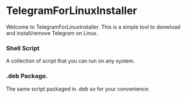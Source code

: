 # TelegramForLinuxInstaller
Welcome to TelegramForLinuxInstaller.
This is a simple tool to donwload and install/remove Telegram on Linux.

### Shell Script
A collection of script that you can run on any system.

### .deb Package.
The same script packaged in .deb so for your convenience.
